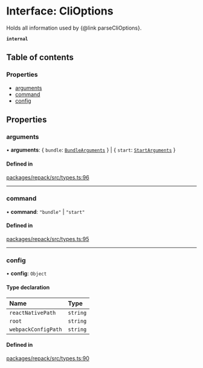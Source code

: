 # Interface: CliOptions

Holds all information used by {@link parseCliOptions}.

**`internal`**

## Table of contents

### Properties

- [arguments](./CliOptions.md#arguments)
- [command](./CliOptions.md#command)
- [config](./CliOptions.md#config)

## Properties

### arguments

• **arguments**: { `bundle`: [`BundleArguments`](./BundleArguments.md)  } \| { `start`: [`StartArguments`](./StartArguments.md)  }

#### Defined in

[packages/repack/src/types.ts:96](https://github.com/callstack/repack/blob/1d9a1bb/packages/repack/src/types.ts#L96)

___

### command

• **command**: ``"bundle"`` \| ``"start"``

#### Defined in

[packages/repack/src/types.ts:95](https://github.com/callstack/repack/blob/1d9a1bb/packages/repack/src/types.ts#L95)

___

### config

• **config**: `Object`

#### Type declaration

| Name | Type |
| :------ | :------ |
| `reactNativePath` | `string` |
| `root` | `string` |
| `webpackConfigPath` | `string` |

#### Defined in

[packages/repack/src/types.ts:90](https://github.com/callstack/repack/blob/1d9a1bb/packages/repack/src/types.ts#L90)
